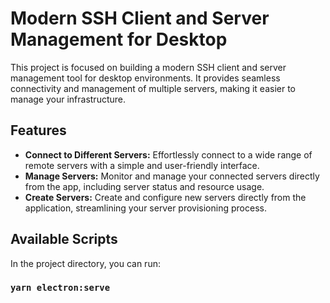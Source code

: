 # Modern SSH Client and Server Management for Desktop

This project is focused on building a modern SSH client and server management tool for desktop environments. It provides seamless connectivity and management of multiple servers, making it easier to manage your infrastructure.

## Features

- **Connect to Different Servers:** Effortlessly connect to a wide range of remote servers with a simple and user-friendly interface.
- **Manage Servers:** Monitor and manage your connected servers directly from the app, including server status and resource usage.
- **Create Servers:** Create and configure new servers directly from the application, streamlining your server provisioning process.

## Available Scripts

In the project directory, you can run:

### `yarn electron:serve`
